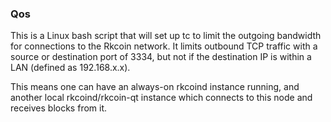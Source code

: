 ### Qos ###

This is a Linux bash script that will set up tc to limit the outgoing bandwidth for connections to the Rkcoin network. It limits outbound TCP traffic with a source or destination port of 3334, but not if the destination IP is within a LAN (defined as 192.168.x.x).

This means one can have an always-on rkcoind instance running, and another local rkcoind/rkcoin-qt instance which connects to this node and receives blocks from it.
